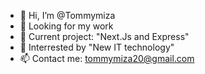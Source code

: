 - 👋 Hi, I’m @Tommymiza
- 👀 Looking for my work
- 🌱 Current project: "Next.Js and Express"
- 💞️ Interrested by "New IT technology"
- 📫 Contact me: tommymiza20@gmail.com

<!---
Tommymiza/Tommymiza is a ✨ special ✨ repository because its `README.md` (this file) appears on your GitHub profile.
You can click the Preview link to take a look at your changes.
--->
